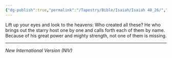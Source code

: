 ```yaml
---
{"dg-publish":true,"permalink":"/Tapestry/Bible/Isaiah/Isaiah 40_26/","title":"Isaiah 40:26","hide":true,"tags":["bible-verse","bible-verse"],"dgHomeLink":true,"dgShowLocalGraph":true,"dgEnableSearch":true}
---
```



Lift up your eyes and look to the heavens: Who created all these?
He who brings out the starry host one by one and calls forth each of them by name.
Because of his great power and mighty strength, not one of them is missing.

---
*New International Version (NIV)*